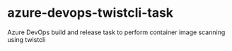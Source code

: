 # azure-devops-twistcli-task
Azure DevOps build and release task to perform container image scanning using twistcli
